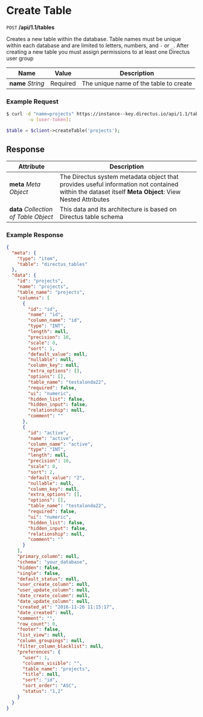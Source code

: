 # Create Table

<span class="request">`POST` **/api/1.1/tables**</span>

<span class="description">Creates a new table within the database. Table names must be unique within each database and are limited to letters, numbers, and `-` or `_`. After creating a new table you must assign permissions to at least one Directus user group</span>

<span class="arguments">Name</span> | Value | Description
------------------ | ---------------------------------------- | -------------------
**name** _String_  |  <span class="required">Required</span>  |  The unique name of the table to create

### Example Request

```bash
$ curl -d "name=projects" https://instance--key.directus.io/api/1.1/tables \
        -u [user-token]:
```

```php
$table = $client->createTable('projects');
```

## Response

<span class="attributes">Attribute</span> | Description
-------|------------
**meta** _Meta Object_ | The Directus system metadata object that provides useful information not contained within the dataset itself <a class="object">**Meta Object**: View Nested Attributes</a>
<span class="custom">**data**</span> _Collection of Table Object_ | <span class="custom">This data and its architecture is based on Directus table schema</span>

### Example Response

```json
{
  "meta": {
    "type": "item",
    "table": "directus_tables"
  },
  "data": {
    "id": "projects",
    "name": "projects",
    "table_name": "projects",
    "columns": [
      {
        "id": "id",
        "name": "id",
        "column_name": "id",
        "type": "INT",
        "length": null,
        "precision": 10,
        "scale": 0,
        "sort": 1,
        "default_value": null,
        "nullable": null,
        "column_key": null,
        "extra_options": [],
        "options": [],
        "table_name": "testalonda22",
        "required": false,
        "ui": "numeric",
        "hidden_list": false,
        "hidden_input": false,
        "relationship": null,
        "comment": ""
      },
      {
        "id": "active",
        "name": "active",
        "column_name": "active",
        "type": "INT",
        "length": null,
        "precision": 10,
        "scale": 0,
        "sort": 2,
        "default_value": "2",
        "nullable": null,
        "column_key": null,
        "extra_options": [],
        "options": [],
        "table_name": "testalonda22",
        "required": false,
        "ui": "numeric",
        "hidden_list": false,
        "hidden_input": false,
        "relationship": null,
        "comment": ""
      }
    ],
    "primary_column": null,
    "schema": "your_database",
    "hidden": false,
    "single": false,
    "default_status": null,
    "user_create_column": null,
    "user_update_column": null,
    "date_create_column": null,
    "date_update_column": null,
    "created_at": "2016-11-26 11:15:17",
    "date_created": null,
    "comment": "",
    "row_count": 0,
    "footer": false,
    "list_view": null,
    "column_groupings": null,
    "filter_column_blacklist": null,
    "preferences": {
      "user": 1,
      "columns_visible": "",
      "table_name": "projects",
      "title": null,
      "sort": "id",
      "sort_order": "ASC",
      "status": "1,2"
    }
  }
}
```
